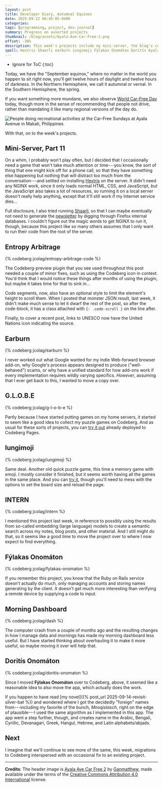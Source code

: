 ```yaml
---
layout: post
title: Developer Diary, Autumnal Equinox
date: 2025-09-22 06:45:05-0400
categories:
tags: [programming, project, dev-journal]
summary: Progress on assorted projects
thumbnail: /blog/assets/Ayala-Ave-Car-Free-2.png
offset: -30%
description: This week's projects include my mini-server, the blog's code, Earburn, G.L.O.B.E., Iungimoji, INTERN, Fýlakas Onomáton, my morning dashboard, and Doritís Onomáton.
spell: Hextris Shaarli earburn iungimoji Fýlakas Onomáton Doritís Ayala Makati Mnoqislasch Hangul abjads Ganmatthew
---
```


* Ignore for ToC
{:toc}

Today, we have the "September equinox," where no matter in the world you happen to sit right now, you'll get twelve hours of daylight and twelve hours of darkness.  In the Northern Hemisphere, we call it autumnal or vernal.  In the Southern Hemisphere, the spring.

If you want something more mundane, we also observe [World Car-Free Day](https://en.wikipedia.org/wiki/Car-free_days) today, though more in the sense of recommending that people not drive, rather than mandating it like many regional versions of the day do.

![People doing recreational activities at the Car-Free Sundays at Ayala Avenue in Makati, Philippines](/blog/assets/Ayala-Ave-Car-Free-2.png "I gather, from my years speaking to Filipino folks regularly, that a scene like this on a normal day would usually only show cars, probably either in gridlock of moving so fast that you risk creating an undertow on the sidewalks...")

With that, on to the week's projects.

## Mini-Server, Part 11

On a whim, I probably won't play often, but I decided that I occasionally need a game that won't take much attention or time---you know, the sort of thing that one might kick off for a phone call, so that they have something else happening but nothing that will distract too much from the conversation---and settled on installing [Hextris](https://github.com/Hextris/hextris) on the server.  It didn't need any NGINX work, since it only loads normal HTML, CSS, and JavaScript, *but* the JavaScript also takes a lot of resources, so running it on a local server doesn't really help anything, except that it'll still work if my Internet service dies...

Full disclosure, I also tried running [Shaarli](https://github.com/shaarli/Shaarli), so that I can maybe eventually not need to generate the [newsletter](https://buymeacoffee.com/jcolag) by digging through Firefox internal databases.  I couldn't figure out the magic words to get NGINX to run it, though, because this project like so many others assumes that I only want to run their code from the root of the server.

## Entropy Arbitrage

{% codeberg jcolag/entropy-arbitrage-code %}

The Codeberg-preview plugin that you see used throughout this post needed a couple of minor fixes, such as using the Codeberg icon in context.  You'd think that I would notice these things after months of using the plugin, but maybe it takes time for that to sink in...

Code segments, now, also have an optional style to limit the element's height to scroll them.  When I posted that monster JSON result, last week, it didn't make much sense to let it dwarf the rest of the post, so after the code-block, it has a class attached with `{: .code-scroll }` on the line after.

Finally, to cover a recent post, links to UNESCO now have the United Nations icon indicating the source.

## Earburn

{% codeberg jcolag/earburn %}

I never worked out what Google wanted for my Indie Web-forward browser add-on, why Google's process appears designed to produce ("well-behaved") scams, or why have a unified standard for how add-ons work if every implementation requires wildly varying specifics.  *However*, assuming that I ever get back to this, I wanted to move a copy over.

## G.L.O.B.E

{% codeberg jcolag/g-l-o-b-e %}

Partly because I have started putting games on my home servers, it started to seem like a good idea to collect my puzzle games on Codeberg.  And as usual for these sorts of projects, you can [try it out](https://jcolag.codeberg.page/g-l-o-b-e/) already deployed to Codeberg Pages.

## Iungimoji

{% codeberg jcolag/iungimoji %}

Same deal.  Another old quick puzzle game, this time a memory game with emoji.  I mostly consider it finished, but it seems worth having all the games in the same place.  And you can [try it](https://jcolag.codeberg.page/iungimoji/), though you'll need to mess with the options to set the board size and reload the page.

## INTERN

{% codeberg jcolag/intern %}

I mentioned this project last week, in reference to possibly using the results from so-called embedding (large language) models to create a semantic search across my notes, blog posts, and other material.  And I still might do that, so it seems like a good time to move the project over to where I now expect to find everything.

## Fýlakas Onomáton

{% codeberg jcolag/fylakas-onomaton %}

If you remember this project, you know that the Ruby on Rails service doesn't actually do much, only managing accounts and storing names generating by the client.  It doesn't get much more interesting than verifying a remote device by supplying a code to input.

## Morning Dashboard

{% codeberg jcolag/dash %}

The computer crash from a couple of months ago and the resulting changes in how I manage data and mornings has made my morning dashboard less useful.  But I have started thinking about overhauling it to make it more useful, so maybe moving it over will help that.

## Doritís Onomáton

{% codeberg jcolag/doritis-onomaton %}

Since I moved **Fýlakas Onomáton** over to Codeberg, above, it seemed like a reasonable idea to also move the app, which actually does the work.

If you happen to have read [my novel]({% post_url 2025-09-14-revisit-silver-bat %}) and wondered where I got the decidedly "foreign" names from---including my favorite of the bunch, *Mnoqislasch*, right on the edge of plausible---I used the same algorithm as I implemented in this app.  The app went a step further, though, and creates name in the Arabic, Bengali, Cyrillic, Devanagari, Greek, Hangul, Hebrew, and Latin alphabets/abjads.

## Next

I imagine that we'll continue to see more of the same, this week, migrations to Codeberg interspersed with an occasional fix to an existing project.

* * *

**Credits**:  The header image is [Ayala Ave Car Free 2](https://commons.wikimedia.org/wiki/File:Ayala_Ave_Car_Free_2.jpg) by [Ganmatthew](https://commons.wikimedia.org/wiki/User:Ganmatthew), made available under the terms of the [Creative Commons Attribution 4.0 International](https://creativecommons.org/licenses/by/4.0/deed.en) license.
